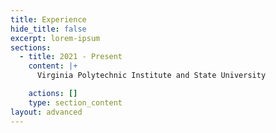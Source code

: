 ```yaml
---
title: Experience
hide_title: false
excerpt: lorem-ipsum
sections:
  - title: 2021 - Present
    content: |+
      Virginia Polytechnic Institute and State University

    actions: []
    type: section_content
layout: advanced
---
```

